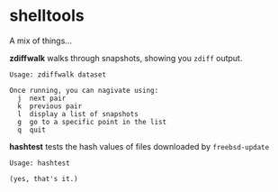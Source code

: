 # shelltools

A mix of things...

**zdiffwalk** walks through snapshots, showing you `zdiff` output.

    Usage: zdiffwalk dataset

    Once running, you can nagivate using:
      j  next pair
      k  previous pair
      l  display a list of snapshots
      g  go to a specific point in the list
      q  quit

**hashtest** tests the hash values of files downloaded by `freebsd-update`

    Usage: hashtest

    (yes, that's it.)

